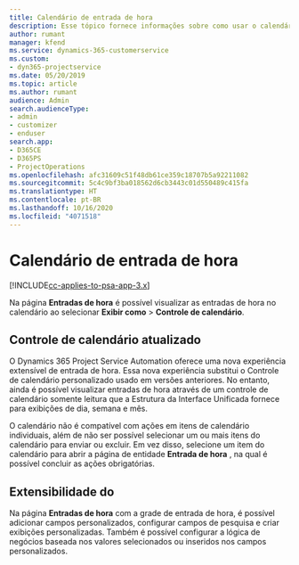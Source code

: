 ```yaml
---
title: Calendário de entrada de hora
description: Esse tópico fornece informações sobre como usar o calendário de entrada de hora.
author: rumant
manager: kfend
ms.service: dynamics-365-customerservice
ms.custom:
- dyn365-projectservice
ms.date: 05/20/2019
ms.topic: article
ms.author: rumant
audience: Admin
search.audienceType:
- admin
- customizer
- enduser
search.app:
- D365CE
- D365PS
- ProjectOperations
ms.openlocfilehash: afc31609c51f48db61ce359c18707b5a92211082
ms.sourcegitcommit: 5c4c9bf3ba018562d6cb3443c01d550489c415fa
ms.translationtype: HT
ms.contentlocale: pt-BR
ms.lasthandoff: 10/16/2020
ms.locfileid: "4071518"
---
```

# <a name="time-entry-calendar"></a>Calendário de entrada de hora

[!INCLUDE[cc-applies-to-psa-app-3.x](../includes/cc-applies-to-psa-app-3x.md)]

Na página **Entradas de hora** é possível visualizar as entradas de hora no calendário ao selecionar **Exibir como** \> **Controle de calendário**.

## <a name="updated-calendar-control"></a>Controle de calendário atualizado

O Dynamics 365 Project Service Automation oferece uma nova experiência extensível de entrada de hora. Essa nova experiência substitui o Controle de calendário personalizado usado em versões anteriores. No entanto, ainda é possível visualizar entradas de hora através de um controle de calendário somente leitura que a Estrutura da Interface Unificada fornece para exibições de dia, semana e mês.

O calendário não é compatível com ações em itens de calendário individuais, além de não ser possível selecionar um ou mais itens do calendário para enviar ou excluir. Em vez disso, selecione um item do calendário para abrir a página de entidade **Entrada de hora** , na qual é possível concluir as ações obrigatórias.

## <a name="extensibility"></a>Extensibilidade do 

Na página **Entradas de hora** com a grade de entrada de hora, é possível adicionar campos personalizados, configurar campos de pesquisa e criar exibições personalizadas. Também é possível configurar a lógica de negócios baseada nos valores selecionados ou inseridos nos campos personalizados.

